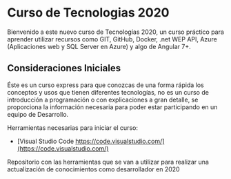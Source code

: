 # Curso de Tecnologias 2020


Bienvenido a este nuevo curso de Tecnologías 2020, un curso práctico para aprender utilizar recursos como GIT, GitHub, Docker, .net WEP API, Azure (Aplicaciones web y SQL Server en Azure) y algo de Angular 7+.

## Consideraciones Iniciales

Éste es un curso express para que conozcas de una forma rápida los conceptos y usos que tienen diferentes tecnologías, no es un curso de introducción a programación o con explicaciones a gran detalle, se proporciona la información necesaria para poder estar participando en un equipo de Desarrollo.

Herramientas necesarias para iniciar el curso:

* [Visual Studio Code https://code.visualstudio.com/](https://code.visualstudio.com/)



Repositorio con las herramientas que se van a utilizar para realizar una actualización de conocimientos como desarrollador en 2020

